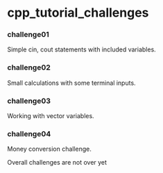 # cpp_tutorial_challenges

### challenge01
Simple cin, cout statements with included variables.
### challenge02
Small calculations with some terminal inputs.
### challenge03
Working with vector variables.
### challenge04
Money conversion challenge.


Overall challenges are not over yet